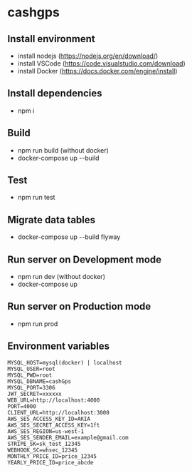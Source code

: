 # cashgps
## Install environment
- install nodejs (https://nodejs.org/en/download/)
- install VSCode (https://code.visualstudio.com/download)
- install Docker (https://docs.docker.com/engine/install)
## Install dependencies
- npm i
## Build
- npm run build (without docker)
- docker-compose up --build
## Test
- npm run test
## Migrate data tables
- docker-compose up --build flyway
## Run server on Development mode
- npm run dev (without docker)
- docker-compose up
## Run server on Production mode
- npm run prod
## Environment variables
```
MYSQL_HOST=mysql(docker) | localhost
MYSQL_USER=root
MYSQL_PWD=root
MYSQL_DBNAME=cashGps
MYSQL_PORT=3306
JWT_SECRET=xxxxxx
WEB_URL=http://localhost:4000
PORT=4000
CLIENT_URL=http://localhost:3000
AWS_SES_ACCESS_KEY_ID=AKIA
AWS_SES_SECRET_ACCESS_KEY=1ft
AWS_SES_REGION=us-west-1
AWS_SES_SENDER_EMAIL=example@gmail.com
STRIPE_SK=sk_test_12345
WEBHOOK_SC=whsec_12345
MONTHLY_PRICE_ID=price_12345
YEARLY_PRICE_ID=price_abcde
```